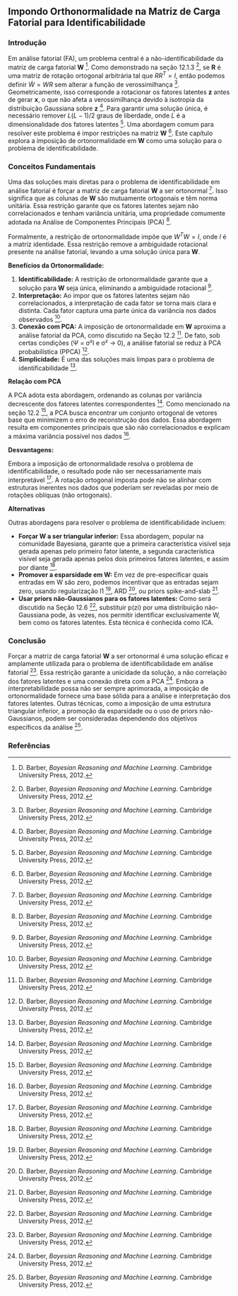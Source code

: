 ## Impondo Orthonormalidade na Matriz de Carga Fatorial para Identificabilidade

### Introdução
Em análise fatorial (FA), um problema central é a não-identificabilidade da matriz de carga fatorial **W** [^1]. Como demonstrado na seção 12.1.3 [^1], se **R** é uma matriz de rotação ortogonal arbitrária tal que $RR^T = I$, então podemos definir $\tilde{W} = WR$ sem alterar a função de verossimilhança [^1]. Geometricamente, isso corresponde a rotacionar os fatores latentes **z** antes de gerar **x**, o que não afeta a verossimilhança devido à isotropia da distribuição Gaussiana sobre **z** [^1]. Para garantir uma solução única, é necessário remover $L(L-1)/2$ graus de liberdade, onde *L* é a dimensionalidade dos fatores latentes [^1]. Uma abordagem comum para resolver este problema é impor restrições na matriz **W** [^1]. Este capítulo explora a imposição de ortonormalidade em **W** como uma solução para o problema de identificabilidade.

### Conceitos Fundamentais

Uma das soluções mais diretas para o problema de identificabilidade em análise fatorial é forçar a matriz de carga fatorial **W** a ser ortonormal [^1]. Isso significa que as colunas de **W** são mutuamente ortogonais e têm norma unitária. Essa restrição garante que os fatores latentes sejam não correlacionados e tenham variância unitária, uma propriedade comumente adotada na Análise de Componentes Principais (PCA) [^1].

Formalmente, a restrição de ortonormalidade impõe que $W^TW = I$, onde *I* é a matriz identidade. Essa restrição remove a ambiguidade rotacional presente na análise fatorial, levando a uma solução única para **W**.

**Benefícios da Ortonormalidade:**

1.  **Identificabilidade:** A restrição de ortonormalidade garante que a solução para **W** seja única, eliminando a ambiguidade rotacional [^1].
2.  **Interpretação:** Ao impor que os fatores latentes sejam não correlacionados, a interpretação de cada fator se torna mais clara e distinta. Cada fator captura uma parte única da variância nos dados observados [^1].
3.  **Conexão com PCA:** A imposição de ortonormalidade em **W** aproxima a análise fatorial da PCA, como discutido na Seção 12.2 [^1]. De fato, sob certas condições (Ψ = σ²I e σ² → 0), a análise fatorial se reduz à PCA probabilística (PPCA) [^1].
4.  **Simplicidade:** É uma das soluções mais limpas para o problema de identificabilidade [^1].

**Relação com PCA**

A PCA adota esta abordagem, ordenando as colunas por variância decrescente dos fatores latentes correspondentes [^1]. Como mencionado na seção 12.2 [^1], a PCA busca encontrar um conjunto ortogonal de vetores base que minimizem o erro de reconstrução dos dados. Essa abordagem resulta em componentes principais que são não correlacionados e explicam a máxima variância possível nos dados [^1].

**Desvantagens:**

Embora a imposição de ortonormalidade resolva o problema de identificabilidade, o resultado pode não ser necessariamente mais interpretável [^1]. A rotação ortogonal imposta pode não se alinhar com estruturas inerentes nos dados que poderiam ser reveladas por meio de rotações oblíquas (não ortogonais).

**Alternativas**

Outras abordagens para resolver o problema de identificabilidade incluem:

*   **Forçar W a ser triangular inferior:** Essa abordagem, popular na comunidade Bayesiana, garante que a primeira característica visível seja gerada apenas pelo primeiro fator latente, a segunda característica visível seja gerada apenas pelos dois primeiros fatores latentes, e assim por diante [^1].
*   **Promover a esparsidade em W:** Em vez de pre-especificar quais entradas em W são zero, podemos incentivar que as entradas sejam zero, usando regularização l1 [^1], ARD [^1], ou priors spike-and-slab [^1].
*   **Usar priors não-Gaussianos para os fatores latentes:** Como será discutido na Seção 12.6 [^1], substituir p(zi) por uma distribuição não-Gaussiana pode, às vezes, nos permitir identificar exclusivamente W, bem como os fatores latentes. Esta técnica é conhecida como ICA.

### Conclusão

Forçar a matriz de carga fatorial **W** a ser ortonormal é uma solução eficaz e amplamente utilizada para o problema de identificabilidade em análise fatorial [^1]. Essa restrição garante a unicidade da solução, a não correlação dos fatores latentes e uma conexão direta com a PCA [^1]. Embora a interpretabilidade possa não ser sempre aprimorada, a imposição de ortonormalidade fornece uma base sólida para a análise e interpretação dos fatores latentes. Outras técnicas, como a imposição de uma estrutura triangular inferior, a promoção da esparsidade ou o uso de priors não-Gaussianos, podem ser consideradas dependendo dos objetivos específicos da análise [^1].

### Referências
[^1]: D. Barber, *Bayesian Reasoning and Machine Learning*. Cambridge University Press, 2012.

<!-- END -->